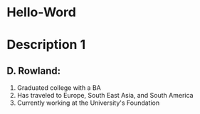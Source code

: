 # Hello-Word
# <h1>Description 1</h1>
## <h2>D. Rowland: </h2> 
1. Graduated college with a BA
2. Has traveled to Europe, South East Asia, and South America
3. Currently working at the University's Foundation 

